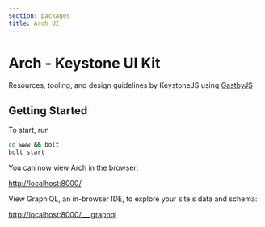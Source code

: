 ```yaml
---
section: packages
title: Arch UI
---
```


# Arch - Keystone UI Kit

Resources, tooling, and design guidelines by KeystoneJS using [GastbyJS](https://www.gatsbyjs.org/)

## Getting Started

To start, run

```sh
cd www && bolt
bolt start
```

You can now view Arch in the browser:

<http://localhost:8000/>

View GraphiQL, an in-browser IDE, to explore your site's data and schema:

<http://localhost:8000/___graphql>
